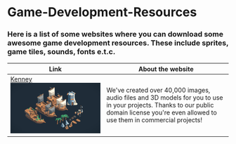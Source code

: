 # Game-Development-Resources
### Here is a list of some websites where you can download some awesome game development resources. These include sprites, game tiles, sounds, fonts e.t.c.

| Link | About the website |
|------|-------|
| [Kenney](https://kenney.nl/assets) ![alt text](images/kenney_preview.png)  | We've created over 40,000 images, audio files and 3D models for you to use in your projects. Thanks to our public domain license you're even allowed to use them in commercial projects! |

